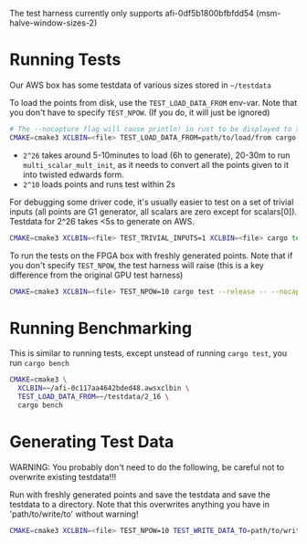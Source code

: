 The test harness currently only supports afi-0df5b1800bfbfdd54
(msm-halve-window-sizes-2)

# Running Tests

Our AWS box has some testdata of various sizes stored in `~/testdata`

To load the points from disk, use the `TEST_LOAD_DATA_FROM` env-var. Note that
you don't have to specify `TEST_NPOW`.  (If you do, it will just be ignored)

```bash
# The --nocapture flag will cause println! in rust to be displayed to the user
CMAKE=cmake3 XCLBIN=<file> TEST_LOAD_DATA_FROM=path/to/load/from cargo test --release -- --nocapture
```

- `2^26` takes around 5-10minutes to load (6h to generate), 20-30m to run
  `multi_scalar_mult_init`, as it needs to convert all the points given to it
  into twisted edwards form.
- `2^10` loads points and runs test within 2s

For debugging some driver code, it's usually easier to test on a set of trivial
inputs (all points are G1 generator, all scalars are zero except for scalars[0]).
Testdata for 2^26 takes <5s to generate on AWS.

```bash
CMAKE=cmake3 XCLBIN=<file> TEST_TRIVIAL_INPUTS=1 XCLBIN=<file> cargo test --release -- --nocapture
```

To run the tests on the FPGA box with freshly generated points. Note that if
you don't specify `TEST_NPOW`, the test harness will raise (this is a key
difference from the original GPU test harness)

```bash
CMAKE=cmake3 XCLBIN=<file> TEST_NPOW=10 cargo test --release -- --nocapture
```

# Running Benchmarking

This is similar to running tests, except unstead of running `cargo test`, you
run `cargo bench`

```bash
CMAKE=cmake3 \
  XCLBIN=~/afi-0c117aa4642bded48.awsxclbin \
  TEST_LOAD_DATA_FROM=~/testdata/2_16 \
  cargo bench
```

# Generating Test Data

WARNING: You probably don't need to do the following, be careful not to
overwrite existing testdata!!!

Run with freshly generated points and save the testdata and save the testdata
to a directory. Note that this overwrites anything you have in 'path/to/write/to'
without warning!

```bash
CMAKE=cmake3 XCLBIN=<file> TEST_NPOW=10 TEST_WRITE_DATA_TO=path/to/write/to cargo test --release
```
